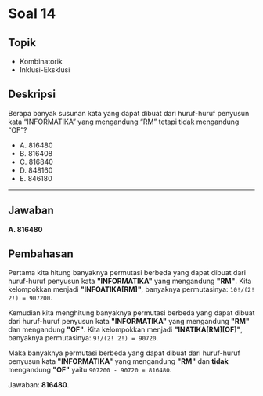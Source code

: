 # Soal 14

## Topik

* Kombinatorik
* Inklusi-Eksklusi

## Deskripsi

Berapa banyak susunan kata yang dapat dibuat dari huruf-huruf penyusun kata “INFORMATIKA” yang mengandung “RM” tetapi tidak mengandung “OF”?

* A. 816480
* B. 816408
* C. 816840
* D. 848160
* E. 846180

---

## Jawaban

**A. 816480**

## Pembahasan

Pertama kita hitung banyaknya permutasi berbeda yang dapat dibuat dari huruf-huruf penyusun kata **"INFORMATIKA"** yang mengandung **"RM"**. Kita kelompokkan menjadi **"INFOATIKA[RM]"**, banyaknya permutasinya: `10!/(2! 2!) = 907200`.

Kemudian kita menghitung banyaknya permutasi berbeda yang dapat dibuat dari huruf-huruf penyusun kata **"INFORMATIKA"** yang mengandung **"RM"** dan mengandung **"OF"**. Kita kelompokkan menjadi **"INATIKA[RM][OF]"**, banyaknya permutasinya: `9!/(2! 2!) = 90720`.

Maka banyaknya permutasi berbeda yang dapat dibuat dari huruf-huruf penyusun kata **"INFORMATIKA"** yang mengandung **"RM"** dan **tidak** mengandung **"OF"** yaitu `907200 - 90720 = 816480`.

Jawaban: **816480**.